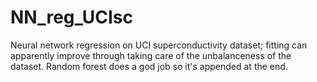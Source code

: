 # NN_reg_UCIsc

Neural network regression on UCI superconductivity dataset; fitting can apparently improve through taking care of the unbalanceness of the dataset.
Random forest does a god job so it's appended at the end.
